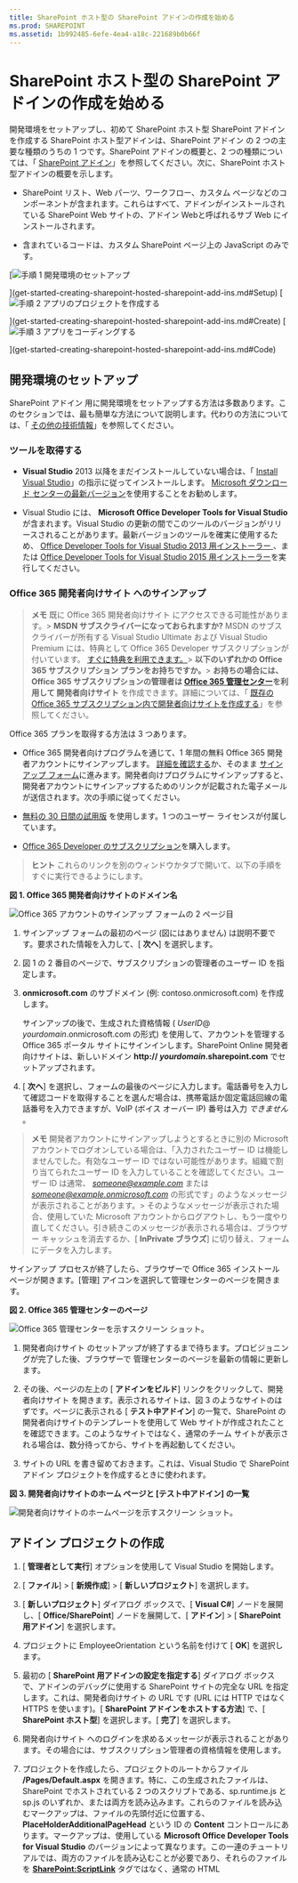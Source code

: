 ```yaml
---
title: SharePoint ホスト型の SharePoint アドインの作成を始める
ms.prod: SHAREPOINT
ms.assetid: 1b992485-6efe-4ea4-a18c-221689b0b66f
---
```



# SharePoint ホスト型の SharePoint アドインの作成を始める
開発環境をセットアップし、初めて SharePoint ホスト型 SharePoint アドイン を作成する
SharePoint ホスト型アドインは、SharePoint アドイン の 2 つの主要な種類のうちの 1 つです。SharePoint アドインの概要と、2 つの種類については、「 [SharePoint アドイン](sharepoint-add-ins.md)」を参照してください。次に、SharePoint ホスト型アドインの概要を示します。





- SharePoint リスト、Web パーツ、ワークフロー、カスタム ページなどのコンポーネントが含まれます。これらはすべて、アドインがインストールされている SharePoint Web サイトの、アドイン Webと呼ばれるサブ Web にインストールされます。


- 含まれているコードは、カスタム SharePoint ページ上の JavaScript のみです。



 [![手順 1 開発環境のセットアップ](images/6d3bbe0a-399e-4747-9e1a-01d42954ce32.png)



](get-started-creating-sharepoint-hosted-sharepoint-add-ins.md#Setup) [![手順 2 アプリのプロジェクトを作成する](images/d69871f6-c503-463b-bf96-4b6d7306c313.png)



](get-started-creating-sharepoint-hosted-sharepoint-add-ins.md#Create) [![手順 3 アプリをコーディングする](images/e5f8a9a2-e5fb-42d1-b19a-300178c626fb.png)



](get-started-creating-sharepoint-hosted-sharepoint-add-ins.md#Code)





## 開発環境のセットアップ
<a name="Setup"> </a>

SharePoint アドイン 用に開発環境をセットアップする方法は多数あります。このセクションでは、最も簡単な方法について説明します。代わりの方法については、「 [その他の技術情報](#bk_addresources)」を参照してください。




### ツールを取得する


- **Visual Studio** 2013 以降をまだインストールしていない場合は、「 [Install Visual Studio](http://msdn.microsoft.com/library/da049020-cfda-40d7-8ff4-7492772b620f.aspx)」の指示に従ってインストールします。 [Microsoft ダウンロード センターの最新バージョン](https://www.visualstudio.com/downloads/download-visual-studio-vs)を使用することをお勧めします。


- Visual Studio には、 **Microsoft Office Developer Tools for Visual Studio** が含まれます。Visual Studio の更新の間でこのツールのバージョンがリリースされることがあります。最新バージョンのツールを確実に使用するため、 [Office Developer Tools for Visual Studio 2013 用インストーラー ](http://aka.ms/OfficeDevToolsForVS2013)、または  [Office Developer Tools for Visual Studio 2015 用インストーラー](http://aka.ms/OfficeDevToolsForVS2015)を実行してください。



### Office 365 開発者向けサイト へのサインアップ
<a name="o365_signup"> </a>


> **メモ**
>  既に Office 365 開発者向けサイト にアクセスできる可能性があります。> **MSDN サブスクライバーになっておられますか?** MSDN のサブスクライバーが所有する Visual Studio Ultimate および Visual Studio Premium には、特典として Office 365 Developer サブスクリプションが付いています。 [すぐに特典を利用できます。](https://msdn.microsoft.com/subscriptions/manage/default.aspx)> **以下のいずれかの Office 365 サブスクリプション プランをお持ちですか。**> **お持ちの場合には、Office 365 サブスクリプションの管理者は  [Office 365 管理センター](https://portal.microsoftonline.com/admin/default.aspx)を利用して 開発者向けサイト** を作成できます。詳細については、「 [既存の Office 365 サブスクリプション内で開発者向けサイトを作成する](create-a-developer-site-on-an-existing-office-365-subscription.md)」を参照してください。 




Office 365 プランを取得する方法は 3 つあります。




- Office 365 開発者向けプログラムを通じて、1 年間の無料 Office 365 開発者アカウントにサインアップします。 [詳細を確認する](http://dev.office.com/devprogram)か、そのまま [サインアップ フォーム](https://profile.microsoft.com/RegSysProfileCenter/wizardnp.aspx?wizid=14b845d0-938c-45af-b061-f798fbb4d170)に進みます。開発者向けプログラムにサインアップすると、開発者アカウントにサインアップするためのリンクが記載された電子メールが送信されます。次の手順に従ってください。


-  [無料の 30 日間の試用版](https://portal.microsoftonline.com/Signup/MainSignUp.aspx?OfferId=6881A1CB-F4EB-4db3-9F18-388898DAF510&amp;DL=DEVELOPERPACK) を使用します。1 つのユーザー ライセンスが付属しています。


-  [Office 365 Developer のサブスクリプション](https://portal.microsoftonline.com/Signup/MainSignUp.aspx?OfferId=C69E7747-2566-4897-8CBA-B998ED3BAB88&amp;DL=DEVELOPERPACK)を購入します。



> **ヒント**
> これらのリンクを別のウィンドウかタブで開いて、以下の手順をすぐに実行できるようにします。 





**図 1. Office 365 開発者向けサイトのドメイン名**








![Office 365 アカウントのサインアップ フォームの 2 ページ目](images/ff384c69-56bf-4ceb-81c3-8b874e2407f0.png)












1. サインアップ フォームの最初のページ (図にはありません) は説明不要です。要求された情報を入力して、[ **次へ**] を選択します。


2. 図 1 の 2 番目のページで、サブスクリプションの管理者のユーザー ID を指定します。


3. **onmicrosoft.com** のサブドメイン (例: contoso.onmicrosoft.com) を作成します。

    サインアップの後で、生成された資格情報 ( _UserID_@ _yourdomain_.onmicrosoft.com の形式) を使用して、アカウントを管理する Office 365 ポータル サイトにサインインします。SharePoint Online 開発者向けサイトは、新しいドメイン **http:// _yourdomain_.sharepoint.com** でセットアップされます。


4. [ **次へ**] を選択し、フォームの最後のページに入力します。電話番号を入力して確認コードを取得することを選んだ場合は、携帯電話か固定電話回線の電話番号を入力できますが、VoIP (ボイス オーバー IP) 番号は入力 *できません*  。




> **メモ**
> 開発者アカウントにサインアップしようとするときに別の Microsoft アカウントでログオンしている場合は、「入力されたユーザー ID は機能しませんでした。有効なユーザー ID ではない可能性があります。組織で割り当てられたユーザー ID を入力していることを確認してください。ユーザー ID は通常、 *someone@example.com*  または *someone@example.onmicrosoft.com*  の形式です」のようなメッセージが表示されることがあります。> そのようなメッセージが表示された場合、使用していた Microsoft アカウントからログアウトし、もう一度やり直してください。引き続きこのメッセージが表示される場合は、ブラウザー キャッシュを消去するか、[ **InPrivate ブラウズ**] に切り替え、フォームにデータを入力します。 




サインアップ プロセスが終了したら、ブラウザーで Office 365 インストール ページが開きます。[管理] アイコンを選択して管理センターのページを開きます。




**図 2. Office 365 管理センターのページ**








![Office 365 管理センターを示すスクリーン ショット。](images/SP15_Office365AdminInset_border.png)








1. 開発者向けサイト のセットアップが終了するまで待ちます。プロビジョニングが完了した後、ブラウザーで 管理センターのページを最新の情報に更新します。


2. その後、ページの左上の [ **アドインをビルド**] リンクをクリックして、開発者向けサイト を開きます。表示されるサイトは、図 3 のようなサイトのはずです。ページに表示される [ **テスト中アドイン**] の一覧で、SharePoint の開発者向けサイトのテンプレートを使用して Web サイトが作成されたことを確認できます。このようなサイトではなく、通常のチーム サイトが表示される場合は、数分待ってから、サイトを再起動してください。


3. サイトの URL を書き留めておきます。これは、Visual Studio で SharePoint アドイン プロジェクトを作成するときに使われます。



**図 3. 開発者向けサイトのホーム ページと [テスト中アドイン] の一覧**








![開発者向けサイトのホームページを示すスクリーン ショット。](images/SP15_DeveloperSiteHome_border.png)












## アドイン プロジェクトの作成
<a name="Create"> </a>


1. [ **管理者として実行**] オプションを使用して Visual Studio を開始します。


2. [ **ファイル**] > [ **新規作成**] > [ **新しいプロジェクト**] を選択します。


3. [ **新しいプロジェクト**] ダイアログ ボックスで、[ **Visual C#**] ノードを展開し、[ **Office/SharePoint**] ノードを展開して、[ **アドイン**] > [ **SharePoint 用アドイン**] を選択します。


4. プロジェクトに EmployeeOrientation という名前を付けて [ **OK**] を選択します。


5. 最初の [ **SharePoint 用アドインの設定を指定する**] ダイアログ ボックスで、アドインのデバッグに使用する SharePoint サイトの完全な URL を指定します。これは、開発者向けサイト の URL です (URL には HTTP ではなく HTTPS を使います)。[ **SharePoint アドインをホストする方法**] で、[ **SharePoint ホスト型**] を選択します。[ **完了**] を選択します。


6. 開発者向けサイト へのログインを求めるメッセージが表示されることがあります。その場合には、サブスクリプション管理者の資格情報を使用します。


7. プロジェクトを作成したら、プロジェクトのルートからファイル **/Pages/Default.aspx** を開きます。特に、この生成されたファイルは、SharePoint でホストされている 2 つのスクリプトである、sp.runtime.js と sp.js のいずれか、または両方を読み込みます。これらのファイルを読み込むマークアップは、ファイルの先頭付近に位置する、 **PlaceHolderAdditionalPageHead** という ID の **Content** コントロールにあります。マークアップは、使用している **Microsoft Office Developer Tools for Visual Studio** のバージョンによって異なります。この一連のチュートリアルでは、両方のファイルを読み込むことが必要であり、それらのファイルを **<SharePoint:ScriptLink>** タグではなく、通常の HTML **<script>** タグで読み込むことが必要です。 **PlaceHolderAdditionalPageHead** コントロールの中の行 `<meta name="WebPartPageExpansion" content="full" />` の *すぐ上*  に、次の行があることをご確認ください。

 ```

<script type="text/javascript" src="/_layouts/15/sp.runtime.js"></script>
<script type="text/javascript" src="/_layouts/15/sp.js"></script> 

 ```


    次いで、2 ファイルのどちらかを読み込むマークアップが他にもないかファイルを検索し、重複するマークアップを削除します。ファイルを保存して閉じます。



## アドインのコーディング
<a name="Code"> </a>

初めての SharePoint ホスト型 SharePoint アドインの場合、従来の SharePoint 拡張 (ユーザー設定リストとリスト インスタンス) を含めます。




1. **ソリューション エクスプローラー**で、AppManifest.xml ファイルを開きます。


2. マニフェスト デザイナーが開くので、 **Title** フィールドの単語間にスペースを入れてEmployee Orientation とします ( **Name** フィールドは変更 *しない*  でください)。


3. ファイルを保存して閉じます。


4. **ソリューション エクスプローラー**でプロジェクトを右クリックして、[ **追加**] > [ **新しいフォルダー**] と選択します。フォルダーの名前を Lists とします。


5. 新しいフォルダーを右クリックして、[ **追加**] > [ **新しいアイテム**] と選択します。[ **新しいアイテムの追加**] ダイアログが **Office/SharePoint** ノードに対して開きます。


6. [ **リスト**] を選択します。名前を NewEmployeeOrientation として、[ **追加**] を選択します。


7. [ **SharePoint カスタマイズ ウィザード**] の [ **リストの設定を選択**] ページで、リストの表示名を既定の **NewEmployeeOrientation** のままにして、[ **カスタマイズ可能なリスト テンプレートおよびそのリスト インスタンスを作成**] オプション ボタンを選択します。続いて、ドロップダウン リストで [ **既定 (カスタム リスト)**] 、さらに [ **完了**] と選択します。


8. ウィザードによって **NewEmployeeOrientation** リスト テンプレートが作成され、 **NewEmployeeOrientationInstance** という名前の子リスト インスタンスが入ります。リスト デザイナーが開く場合があります。後ほど使用します。


9. **ソリューション エクスプローラー**で **NewEmployeeOrientationInstance** ノードがまだ展開されていない場合にはこの時点で展開し、リスト *インスタンス*  の子である elements.xml ファイルと、リスト *テンプレート*  の子である elements.xml ファイルをはっきりと区別できるようにします。

   **ソリューション エクスプローラー内の Lists ノード**



![子 NewEmployeeOrientation テンプレート使用してフォルダーを一覧表示します。このテンプレート自体、NewEmployeeOrientationInstance、elements.xml ファイル、および schema.xml ファイルの 3 つの子が含まれます。インスタンスには elements.xml という名前の子があります。](images/10e5d116-d24b-4a44-bfff-cfbf2f971b1e.PNG)





10. **NewEmployeeOrientation** リスト テンプレートの子である elements.xml を開きます。


11. **DisplayName** 属性 ( **Name** 属性ではありません) にスペースを追加し、"New Employee Orientation" と分かりやすくします。


12. **Description** 属性を"Orientation information about new employees" と設定します。


13. 他のすべての属性は既定のままにして、ファイルを保存して閉じます。


14. リスト デザイナーが開かない場合、 **ソリューション エクスプローラー**で **NewEmployeeOrientation** ノードを選択します。


15. デザイナーで [ **リスト**] タブを開きます。このタブを使用して、リスト  *インスタンス*  (リスト *テンプレート*  ではありません) の特定の値を設定します。ただし、一部の既定値はテンプレートから継承されます。


16. このタブの値を次のように変更します。

  - **タイトル**: New Employees in Seattle


  - **リストの URL**: Lists/NewEmployeesInSeattle


  - **説明**: The new employees in Seattle.



    チェックボックスは既定の状態のままにして、ファイルを保存してデザイナーを閉じます。


17. リスト インスタンスの名前が **ソリューション エクスプローラー**で古いままの場合があります。その場合、 **NewEmployeeOrientationInstance** のショートカット メニューを開いて [ **名前変更**] を選択し、NewEmployeesInSeattle という名前に変更します。


18. schema.xml ファイルを開きます。


19. **BaseViewID** 値が "0" の **View** 要素で、既存の **ViewFields** 要素を次のマークアップで置換します ( `Title` という名前の **FieldRef** にこの GUID を正確にそのまま使用してください)。

     *自動生成されたこの schema.xml ファイルでは想定外の場所に改行が示される場合があります。 **ViewFields** 要素の開始タグと終了タグの数が一致していることを確認してください。読みやすくするために改行を追加します。* 



 ```

<ViewFields>
  <FieldRef Name="Title" ID="{fa564e0f-0c70-4ab9-b863-0177e6ddd247}" DisplayName="Employee" />
 </ViewFields>
 ```

20. 引き続き schema.xml ファイルで、 **BaseViewID** 値が "1" の **View** 要素で、既存の **ViewFields** 要素を次のマークアップで置換します ( `LinkTitle` という名前の **FieldRef** にこの GUID を正確にそのまま使用してください)。

 ```

<ViewFields>
  <FieldRef Name="LinkTitle" ID="{82642ec8-ef9b-478f-acf9-31f7d45fbc31}" DisplayName="Employee" />
</ViewFields>
 ```

21. schema.xml ファイルを保存して閉じます。


22. リスト  *インスタンス* **NewEmployeesInSeattle** の子である elements.xml ファイル (リスト *テンプレート* **NewEmployeeOrientation** の子である elements.xml ではありません) を開きます。


23. このファイルでは、いくらかの初期データをリストに取り込みます。これを行うには、以下の **Data** 要素マークアップを **ListInstance** 要素の子要素として追加します。.

 ```

<Data>
  <Rows>
    <Row>
      <Field Name="Title">Tom Higginbotham</Field>
    </Row>
    <Row>
      <Field Name="Title">Satomi Hayakawa</Field>
    </Row>
    <Row>
      <Field Name="Title">Cassi Hicks</Field>
    </Row>
    <Row>
      <Field Name="Title">Lertchai Treetawatchaiwong</Field>
    </Row>
  </Rows>
</Data>
 ```

24. ファイルを保存して閉じます。


25. **ソリューション エクスプローラー**で **Feature1** をダブルクリックしてフィーチャー デザイナーを開きます。デザイナーで [ **タイトル**] を New Employee Orientation Components に、[ **説明**] を Lists and other components for getting employees oriented to the company に設定します。ファイルを保存して、デザイナーを閉じます。


26. **ソリューション エクスプローラー**の **Feature1** が自動的に名前変更されない場合、ショートカット メニューを開いて [ **名前変更**] を選択し、NewEmployeeOrientationComponents に変更します。


27. Default.aspx ファイルを開きます。


28. ID が **PlaceHolderPageTitleInTitleArea** の ASP.NET **Content** 要素を検索します。既定の文字列 "Page Title" を "New Employees by Location" に置き換えます。


29. ID が **PlaceHolderMain** の ASP.NET **Content** 要素を検索します。そのコンテンツを次のマークアップに *置き換えます*  。 ` _spPageContextInfo` は、SharePoint が自動的にページに組み込む JavaScript オブジェクトです。その `webAbsoluteUrl` プロパティによって、アドイン Web の URL が返されます。

 ```XML

<p><asp:HyperLink runat="server"
    NavigateUrl="JavaScript:window.location = _spPageContextInfo.webAbsoluteUrl + '/Lists/NewEmployeesInSeattle/AllItems.aspx';" 
    Text="New Employees in Seattle" /></p>

 ```


## アドインの実行とリストのテスト
<a name="Code"> </a>






1. F5 キーを使用して、アドインを展開して実行します。Visual Studio によって、アドインの一時的なインストール環境が SharePoint テスト サイトに作成され、アドインがすぐに実行されます (インストール済みの SharePoint アドイン をエンド ユーザーが実行する方法については、 [次の手順](#Nextsteps)をご覧ください)。


2. アドインの既定のページが開いたら、[ **New Employees in Seattle**] リンクを選択してユーザー設定リストのインスタンスを開きます。

   **既定のページとリスト ビュー ページ**



![「地域ごとの新入社員」というタイトルのアドインの既定のページが表示されています。「シアトルの新入社員」というラベルのリンクがあります。このリンクからの矢印は、一覧のリスト ビュー ページを指します。「シアトルの新入社員」というタイトルで、下に一覧が表示されます。](images/9dc5cefe-083a-4807-bee6-473001f23db9.png)





3. リストでアイテムの追加および削除を行います。


4. デバッグ セッションを終了するには、ブラウザー ウィンドウを閉じるか、Visual Studio でデバッグを停止します。F5 を押すたびに、Visual Studio によって、旧バージョンのアドインが取り消され、最新バージョンのアドインがインストールされます。


5. このアドインおよび他の記事の Visual Studio ソリューションを操作し、それが終了したら前回のアドインを取り消すとよいでしょう。 **ソリューション エクスプローラー**のプロジェクトを右クリックして、[ **取り消し**] を選択します。



## 
<a name="Nextsteps"> </a>

現時点では、リスト内にそれほど多くのオリエンテーション情報は含まれていません。このシリーズの後ほどの記事で情報を追加します。ただし、こコーディングはしばらく中断し、れから SharePoint アドイン の展開方法について「 [SharePoint 用の SharePoint ホスト型アドインを展開してインストールする](deploy-and-install-a-sharepoint-hosted-sharepoint-add-in.md)」で取り上げます。




